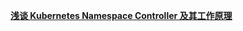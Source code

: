 

**[浅谈 Kubernetes Namespace Controller 及其工作原理](https://mp.weixin.qq.com/s/PLDwYkrySNw5M8tEPkVjng)**


